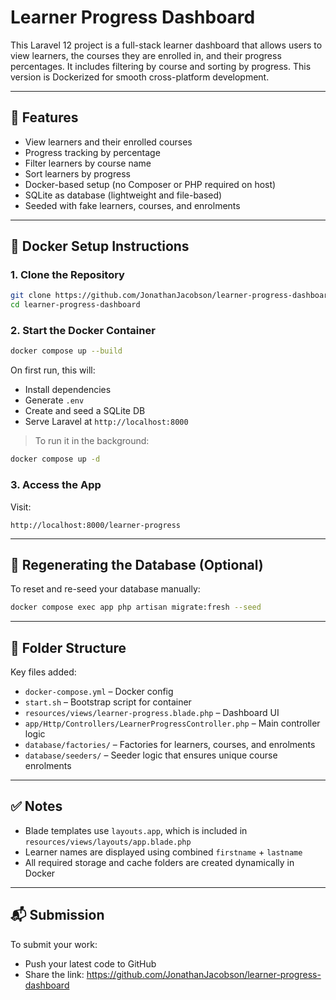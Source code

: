 # Learner Progress Dashboard

This Laravel 12 project is a full-stack learner dashboard that allows users to view learners, the courses they are enrolled in, and their progress percentages. It includes filtering by course and sorting by progress. This version is Dockerized for smooth cross-platform development.

---

## 🚀 Features

- View learners and their enrolled courses
- Progress tracking by percentage
- Filter learners by course name
- Sort learners by progress
- Docker-based setup (no Composer or PHP required on host)
- SQLite as database (lightweight and file-based)
- Seeded with fake learners, courses, and enrolments

---

## 🐳 Docker Setup Instructions

### 1. Clone the Repository

```bash
git clone https://github.com/JonathanJacobson/learner-progress-dashboard.git
cd learner-progress-dashboard
```

### 2. Start the Docker Container

```bash
docker compose up --build
```

On first run, this will:
- Install dependencies
- Generate `.env`
- Create and seed a SQLite DB
- Serve Laravel at `http://localhost:8000`

> To run it in the background:
```bash
docker compose up -d
```

### 3. Access the App

Visit:
```
http://localhost:8000/learner-progress
```

---

## 🧪 Regenerating the Database (Optional)

To reset and re-seed your database manually:

```bash
docker compose exec app php artisan migrate:fresh --seed
```

---

## 📂 Folder Structure

Key files added:

- `docker-compose.yml` – Docker config
- `start.sh` – Bootstrap script for container
- `resources/views/learner-progress.blade.php` – Dashboard UI
- `app/Http/Controllers/LearnerProgressController.php` – Main controller logic
- `database/factories/` – Factories for learners, courses, and enrolments
- `database/seeders/` – Seeder logic that ensures unique course enrolments

---

## ✅ Notes

- Blade templates use `layouts.app`, which is included in `resources/views/layouts/app.blade.php`
- Learner names are displayed using combined `firstname` + `lastname`
- All required storage and cache folders are created dynamically in Docker

---

## 📬 Submission

To submit your work:
- Push your latest code to GitHub
- Share the link: https://github.com/JonathanJacobson/learner-progress-dashboard
